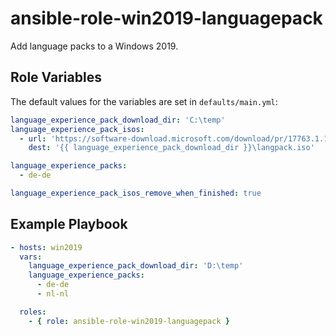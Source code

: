 ansible-role-win2019-languagepack
=========

Add language packs to a Windows 2019.   


Role Variables
--------------
The default values for the variables are set in `defaults/main.yml`:

```yaml
language_experience_pack_download_dir: 'C:\temp'
language_experience_pack_isos:
  - url: 'https://software-download.microsoft.com/download/pr/17763.1.180914-1434.rs5_release_SERVERLANGPACKDVD_OEM_MULTI.iso'
    dest: '{{ language_experience_pack_download_dir }}\langpack.iso'

language_experience_packs:
  - de-de

language_experience_pack_isos_remove_when_finished: true
```

Example Playbook
----------------


```yaml
- hosts: win2019
  vars:
    language_experience_pack_download_dir: 'D:\temp'
    language_experience_packs:
      - de-de
      - nl-nl

  roles:
    - { role: ansible-role-win2019-languagepack }
```
